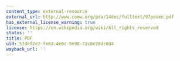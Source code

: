 ```yaml
---
content_type: external-resource
external_url: http://www.comw.org/pda/14dec/fulltext/97posen.pdf
has_external_license_warning: true
license: https://en.wikipedia.org/wiki/All_rights_reserved
status: ''
title: PDF
uid: 57def7e2-fe03-4e0c-9e98-72c0e28dc0d4
wayback_url: ''
---
```

